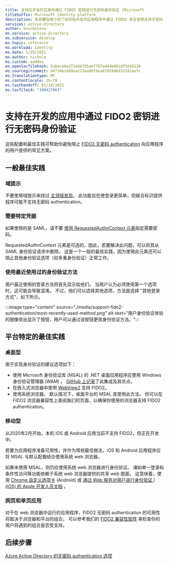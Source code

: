 ```yaml
---
title: 支持在开发的应用中通过 FIDO2 密钥进行无密码身份验证 |Microsoft
titleSuffix: Microsoft identity platform
description: 本部署指南介绍了如何在开发的应用程序中通过 FIDO2 安全密钥支持无密码 authentication
services: active-directory
author: knicholasa
ms.service: active-directory
ms.subservice: develop
ms.topic: reference
ms.workload: identity
ms.date: 1/29/2021
ms.author: nichola
ms.custom: aaddev
ms.openlocfilehash: 5abece0e272d4b72ba6f787ad44b091df5d45226
ms.sourcegitcommit: d4734bc680ea221ea80fdea67859d6d32241aefc
ms.translationtype: MT
ms.contentlocale: zh-CN
ms.lasthandoff: 02/14/2021
ms.locfileid: "100417063"
---
```

# <a name="support-passwordless-authentication-with-fido2-keys-in-apps-you-develop"></a>支持在开发的应用中通过 FIDO2 密钥进行无密码身份验证

这些配置和最佳实践可帮助你避免阻止 [FIDO2 无密码 authentication](../../active-directory/authentication/concept-authentication-passwordless.md) 向应用程序的用户提供的常见方案。

## <a name="general-best-practices"></a>一般最佳实践

### <a name="domain-hints"></a>域提示

不要使用域提示来绕过 [主领域发现](../../active-directory/manage-apps/configure-authentication-for-federated-users-portal.md)。 此功能旨在使登录更简单，但联合标识提供程序可能不支持无密码 authentication。

### <a name="requiring-specific-credentials"></a>需要特定凭据

如果使用的是 SAML，请不要 [使用 RequestedAuthnContext 元素](single-sign-on-saml-protocol.md#requestauthncontext)指定需要密码。

RequestedAuthnContext 元素是可选的，因此，若要解决此问题，可以将其从 SAML 身份验证请求中删除。 这是一个一般的最佳实践，因为使用此元素还可以阻止其他身份验证选项（如多重身份验证）正常工作。

### <a name="using-the-most-recently-used-authentication-method"></a>使用最近使用过的身份验证方法

用户最近使用的登录方法将首先显示给他们。 当用户认为必须使用第一个选项时，这可能会导致混淆。 不过，他们可以选择其他选项，方法是选择 "其他登录方式"，如下所示。

:::image type="content" source="./media/support-fido2-authentication/most-recently-used-method.png" alt-text="用户身份验证体验的图像突出显示了按钮，用户可以通过该按钮更改身份验证方法。":::

## <a name="platform-specific-best-practices"></a>平台特定的最佳实践

### <a name="desktop"></a>桌面型

用于实现身份验证的建议选项如下：

- 使用 Microsoft 身份验证库 (MSAL) 的 .NET 桌面应用程序应使用 Windows 身份验证管理器 (WAM) 。 [GitHub 上记录](https://github.com/AzureAD/microsoft-authentication-library-for-dotnet/wiki/wam)了此集成及其优点。
- 在嵌入式浏览器中使用 [WebView2](https://docs.microsoft.com/microsoft-edge/webview2/) 支持 FIDO2。
- 使用系统浏览器。 默认情况下，桌面平台的 MSAL 库使用此方法。 你可以在 FIDO2 浏览器兼容性上查阅我们的页面，以确保你使用的浏览器支持 FIDO2 authentication。

### <a name="mobile"></a>移动型

从2020年2月开始，本机 iOS 或 Android 应用当前不支持 FIDO2，但正在开发中。

若要为应用程序准备可用性，并作为常规最佳做法，iOS 和 Android 应用程序应将 MSAL 与默认配置结合使用系统 web 浏览器。

如果未使用 MSAL，则仍应使用系统 web 浏览器进行身份验证。 诸如单一登录和条件性访问等功能依赖于系统 web 浏览器提供的共享 web 图面。 这意味着，使用 [Chrome 自定义选项卡](https://developer.chrome.com/docs/multidevice/android/customtabs/) (Android) 或 [通过 Web 服务对用户进行身份验证 | (iOS) 的 Apple 开发人员文档](https://developer.apple.com/documentation/authenticationservices/authenticating_a_user_through_a_web_service) 。

### <a name="web-and-single-page-apps"></a>网页和单页应用

对于在 web 浏览器中运行的应用程序，FIDO2 无密码 authentication 的可用性将取决于浏览器和平台的组合。 可以参考我们的 [FIDO2 兼容性矩阵](../authentication/fido2-compatibility.md) 来检查你的用户将遇到的组合是否受支持。

## <a name="next-steps"></a>后续步骤

[Azure Active Directory 的无密码 authentication 选项](../../active-directory/authentication/concept-authentication-passwordless.md)
